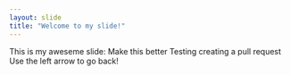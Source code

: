 ```yaml
---
layout: slide
title: "Welcome to my slide!"
---
```

This is my aweseme slide: Make this better
Testing creating a pull request
Use the left arrow to go back!
